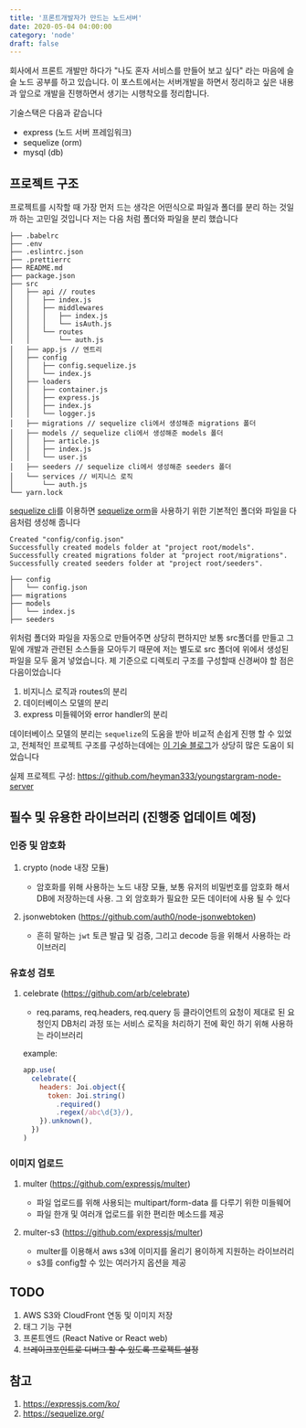 ```yaml
---
title: '프론트개발자가 만드는 노드서버'
date: 2020-05-04 04:00:00
category: 'node'
draft: false
---
```


회사에서 프론트 개발만 하다가 "나도 혼자 서비스를 만들어 보고 싶다" 라는 마음에 슬슬 노드 공부를 하고 있습니다. 이 포스트에서는 서버개발을 하면서 정리하고 싶은 내용과 앞으로 개발을 진행하면서 생기는 시행착오를 정리합니다.

기술스택은 다음과 같습니다

- express (노드 서버 프레임워크)
- sequelize (orm)
- mysql (db)

## 프로젝트 구조

프로젝트를 시작할 때 가장 먼저 드는 생각은 어떤식으로 파일과 폴더를 분리 하는 것일까 하는 고민일 것입니다 저는 다음 처럼 폴더와 파일을 분리 했습니다

```terminal
├── .babelrc
├── .env
├── .eslintrc.json
├── .prettierrc
├── README.md
├── package.json
├── src
│   ├── api // routes
│   │   ├── index.js
│   │   ├── middlewares
│   │   │   ├── index.js
│   │   │   └── isAuth.js
│   │   └── routes
│   │       └── auth.js
│   ├── app.js // 엔트리
│   ├── config
│   │   ├── config.sequelize.js
│   │   └── index.js
│   ├── loaders
│   │   ├── container.js
│   │   ├── express.js
│   │   ├── index.js
│   │   └── logger.js
│   ├── migrations // sequelize cli에서 생성해준 migrations 폴더
│   ├── models // sequelize cli에서 생성해준 models 폴더
│   │   ├── article.js
│   │   ├── index.js
│   │   └── user.js
│   ├── seeders // sequelize cli에서 생성해준 seeders 폴더
│   └── services // 비지니스 로직
│       └── auth.js
└── yarn.lock
```

[sequelize cli](https://github.com/sequelize/cli)를 이용하면 [sequelize orm](https://github.com/sequelize/sequelize)을 사용하기 위한 기본적인 폴더와 파일을 다음처럼 생성해 줍니다

```terminal
Created "config/config.json"
Successfully created models folder at "project root/models".
Successfully created migrations folder at "project root/migrations".
Successfully created seeders folder at "project root/seeders".
```

```terminal
├── config
│   └── config.json
├── migrations
├── models
│   └── index.js
├── seeders
```

위처럼 폴더와 파일을 자동으로 만들어주면 상당히 편하지만 보통 src폴더를 만들고 그 밑에 개발과 관련된 소스들을 모아두기 때문에 저는 별도로 src 폴더에 위에서 생성된 파일을 모두 옮겨 넣었습니다. 제 기준으로 디렉토리 구조를 구성할때 신경써야 할 점은 다음이었습니다

1. 비지니스 로직과 routes의 분리
2. 데이터베이스 모델의 분리
3. express 미들웨어와 error handler의 분리

데이터베이스 모델의 분리는 `sequelize`의 도움을 받아 비교적 손쉽게 진행 할 수 있었고, 전체적인
프로젝트 구조를 구성하는데에는 [이 기술 블로그](https://softwareontheroad.com/ideal-nodejs-project-structure/)가 상당히 많은 도움이 되었습니다

실제 프로젝트 구성: https://github.com/heyman333/youngstargram-node-server

## 필수 및 유용한 라이브러리 (진행중 업데이트 예정)

### 인증 및 암호화

1. crypto (node 내장 모듈)

   - 암호화를 위해 사용하는 노드 내장 모듈, 보통 유저의 비밀번호를 암호화 해서 DB에 저장하는데 사용. 그 외 암호화가 필요한 모든 데이터에 사용 될 수 있다

2. jsonwebtoken (https://github.com/auth0/node-jsonwebtoken)

   - 흔히 말하는 `jwt` 토큰 발급 및 검증, 그리고 decode 등을 위해서 사용하는 라이브러리

### 유효성 검토

1. celebrate (https://github.com/arb/celebrate)

   - req.params, req.headers, req.query 등 클라이언트의 요청이 제대로 된 요청인지 DB처리 과정 또는 서비스 로직을 처리하기 전에 확인 하기 위해 사용하는 라이브러리

   example:

   ```js
   app.use(
     celebrate({
       headers: Joi.object({
         token: Joi.string()
           .required()
           .regex(/abc\d{3}/),
       }).unknown(),
     })
   )
   ```

### 이미지 업로드

1. multer (https://github.com/expressjs/multer)

   - 파일 업로드를 위해 사용되는 multipart/form-data 를 다루기 위한 미들웨어
   - 파일 한개 및 여러개 업로드를 위한 편리한 메소드를 제공

2. multer-s3 (https://github.com/expressjs/multer)

   - multer를 이용해서 aws s3에 이미지를 올리기 용이하게 지원하는 라이브러리
   - s3를 config할 수 있는 여러가지 옵션을 제공

## TODO

1. AWS S3와 CloudFront 연동 및 이미지 저장
2. 태그 기능 구현
3. 프론트엔드 (React Native or React web)
4. ~~브레이크포인트로 디버그 할 수 있도록 프로젝트 설정~~

## 참고

1. https://expressjs.com/ko/
2. https://sequelize.org/
